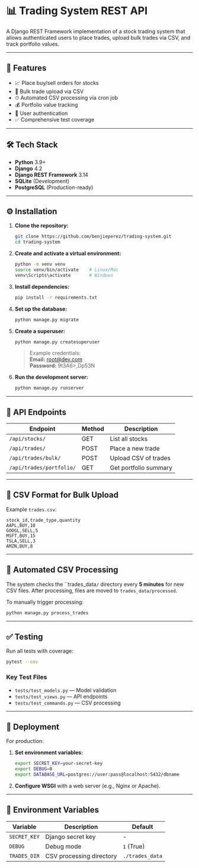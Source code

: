 # 📊 Trading System REST API

A Django REST Framework implementation of a stock trading system that allows authenticated users to place trades, upload bulk trades via CSV, and track portfolio values.

---

## 🚀 Features

- 📈 Place buy/sell orders for stocks  
- 📁 Bulk trade upload via CSV  
- ⏱ Automated CSV processing via cron job  
- 💰 Portfolio value tracking  
- 🔐 User authentication  
- ✅ Comprehensive test coverage  

---

## 🛠 Tech Stack

- **Python** 3.9+  
- **Django** 4.2  
- **Django REST Framework** 3.14  
- **SQLite** (Development)  
- **PostgreSQL** (Production-ready)  

---

## ⚙️ Installation

1. **Clone the repository:**
   ```bash
   git clone https://github.com/benjieperez/trading-system.git
   cd trading-system
   ```

2. **Create and activate a virtual environment:**
   ```bash
   python -m venv venv
   source venv/bin/activate    # Linux/Mac
   venv\Scripts\activate       # Windows
   ```

3. **Install dependencies:**
   ```bash
   pip install -r requirements.txt
   ```

4. **Set up the database:**
   ```bash
   python manage.py migrate
   ```

5. **Create a superuser:**
   ```bash
   python manage.py createsuperuser
   ```

   > Example credentials:  
   > **Email:** root@dev.com  
   > **Password:** 9t3A6>,Dp53N

6. **Run the development server:**
   ```bash
   python manage.py runserver
   ```

---

## 📡 API Endpoints

| Endpoint                    | Method | Description                 |
|----------------------------|--------|-----------------------------|
| `/api/stocks/`             | GET    | List all stocks             |
| `/api/trades/`             | POST   | Place a new trade           |
| `/api/trades/bulk/`        | POST   | Upload CSV of trades        |
| `/api/trades/portfolio/`   | GET    | Get portfolio summary       |

---

## 🧾 CSV Format for Bulk Upload

Example `trades.csv`:

```csv
stock_id,trade_type,quantity
AAPL,BUY,10
GOOGL,SELL,5
MSFT,BUY,15
TSLA,SELL,3
AMZN,BUY,8
```

---

## 🔄 Automated CSV Processing

The system checks the ``trades_data`/` directory every **5 minutes** for new CSV files. After processing, files are moved to `trades_data/processed`.

To manually trigger processing:

```bash
python manage.py process_trades
```

---

## ✅ Testing

Run all tests with coverage:

```bash
pytest --cov
```

### Key Test Files

- `tests/test_models.py` — Model validation  
- `tests/test_views.py` — API endpoints  
- `tests/test_commands.py` — CSV processing  

---

## 🚀 Deployment

For production:

1. **Set environment variables:**

   ```bash
   export SECRET_KEY=your-secret-key
   export DEBUG=0
   export DATABASE_URL=postgres://user:pass@localhost:5432/dbname
   ```

2. **Configure WSGI** with a web server (e.g., Nginx or Apache).

---

## 📁 Environment Variables

| Variable      | Description                   | Default              |
|---------------|-------------------------------|----------------------|
| `SECRET_KEY`  | Django secret key             | -                    |
| `DEBUG`       | Debug mode                    | `1` (True)           |
| `TRADES_DIR`  | CSV processing directory      | `./trades_data`      |